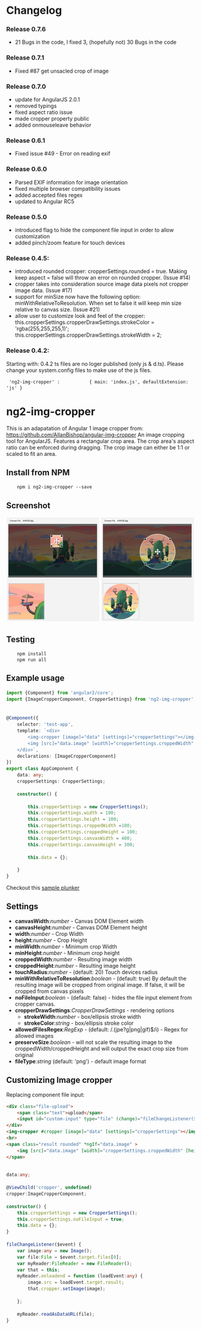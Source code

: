 # Changelog

### Release 0.7.6

 - 21 Bugs in the code, I fixed 3, (hopefully not) 30 Bugs in the code

### Release 0.7.1
 - Fixed #87 get unsacled crop of image
 

### Release 0.7.0
 - update for AngularJS 2.0.1
 - removed typings
 - fixed aspect ratio issue
 - made cropper property public
 - added onmouseleave behavior

### Release 0.6.1
 - Fixed issue #49 - Error on reading exif

### Release 0.6.0

 - Parsed EXIF information for image orientation
 - fixed multiple browser compatibility issues
 - added accepted files regex
 - updated to Angular RC5


### Release 0.5.0

 - introduced flag to hide the component file input in order to allow customization
 - added pinch/zoom feature for touch devices

###  Release 0.4.5:
 - introduced rounded cropper: cropperSettings.rounded = true. Making keep aspect = false will throw an error on rounded cropper. (Issue #14)
 - cropper takes into consideration source image data pixels not cropper image data. (Issue #17)
 - support for minSize now have the following option: minWithRelativeToResolution. When set to false it will keep min size relative to canvas size. (Issue #21)
 - allow user to customize look and feel of the cropper:  
        this.cropperSettings.cropperDrawSettings.strokeColor = 'rgba(255,255,255,1)';
        this.cropperSettings.cropperDrawSettings.strokeWidth = 2;

### Release 0.4.2:
Starting with: 0.4.2 ts files are no loger published (only js & d.ts).
Please change your system.config files to make use of the js files.
```
 'ng2-img-cropper' :           { main: 'index.js', defaultExtension: 'js' }
```



# ng2-img-cropper

This is an adapatation of Angular 1 image cropper from: https://github.com/AllanBishop/angular-img-cropper
An image cropping tool for AngularJS. Features a rectangular crop area. The crop area's aspect ratio can be enforced during dragging. 
The crop image can either be 1:1 or scaled to fit an area.

## Install from NPM

```
    npm i ng2-img-cropper --save
```

## Screenshot

![Screenshot](https://raw.githubusercontent.com/cstefanache/cstefanache.github.io/master/assets/img/cropper.png "Screenshot")

## Testing

```
    npm install
    npm run all
```

## Example usage

```typescript
import {Component} from 'angular2/core';
import {ImageCropperComponent, CropperSettings} from 'ng2-img-cropper';


@Component({
    selector: 'test-app',
    template: `<div>
        <img-cropper [image]="data" [settings]="cropperSettings"></img-cropper><br>
        <img [src]="data.image" [width]="cropperSettings.croppedWidth" [height]="cropperSettings.croppedHeight">
    </div>`,
    declarations: [ImageCropperComponent]
})
export class AppComponent {
    data: any;
    cropperSettings: CropperSettings;

    constructor() {

        this.cropperSettings = new CropperSettings();
        this.cropperSettings.width = 100;
        this.cropperSettings.height = 100;
        this.cropperSettings.croppedWidth =100;
        this.cropperSettings.croppedHeight = 100;
        this.cropperSettings.canvasWidth = 400;
        this.cropperSettings.canvasHeight = 300;

        this.data = {};

    }
}

```

Checkout this [sample plunker](https://embed.plnkr.co/VFwGvAO6MhV06IDTLk5W/)


## Settings

* **canvasWidth**:*number* - Canvas DOM Element width
* **canvasHeight**:*number* - Canvas DOM Element height
* **width**:*number* - Crop Width
* **height**:*number* - Crop Height
* **minWidth**:*number* - Minimum crop Width
* **minHeight**:*number* - Minimum crop height
* **croppedWidth**:*number* - Resulting image width
* **croppedHeight**:*number* - Resulting image height
* **touchRadius**:*number* - (default: 20) Touch devices radius
* **minWithRelativeToResolution**:*boolean* - (default: true) By default the resulting image will be cropped from original image. If false, it will be cropped from canvas pixels
* **noFileInput**:*boolean* - (default: false) - hides the file input element from cropper canvas. 
* **cropperDrawSettings**:*CropperDrawSettings* - rendering options
    * **strokeWidth**:*number* - box/ellipsis stroke width
    * **strokeColor**:*string* - box/ellipsis stroke color
* **allowedFilesRegex**:*RegExp* - (default: /\.(jpe?g|png|gif)$/i) - Regex for allowed images
* **preserveSize**:*boolean* - will not scale the resulting image to the croppedWidth/croppedHeight and will output the exact crop size from original
* **fileType**:*string* (default: 'png') - default image format


## Customizing Image cropper

Replacing component file input:

```html
<div class="file-upload">
    <span class="text">upload</span>
    <input id="custom-input" type="file" (change)="fileChangeListener($event)">
</div>
<img-cropper #cropper [image]="data" [settings]="cropperSettings"></img-cropper>
<br>
<span class="result rounded" *ngIf="data.image" >
    <img [src]="data.image" [width]="cropperSettings.croppedWidth" [height]="cropperSettings.croppedHeight">
</span>
```

```typescript

data:any;

@ViewChild('cropper', undefined) 
cropper:ImageCropperComponent;

constructor() {
    this.cropperSettings = new CropperSettings();
    this.cropperSettings.noFileInput = true;
    this.data = {};
}

fileChangeListener($event) {
    var image:any = new Image();
    var file:File = $event.target.files[0];
    var myReader:FileReader = new FileReader();
    var that = this;
    myReader.onloadend = function (loadEvent:any) {
        image.src = loadEvent.target.result;
        that.cropper.setImage(image);

    };

    myReader.readAsDataURL(file);
}


```
